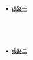 <br>
<br>

* [线路一](https://a01.xbxmt2023.tk/) 　
<br>
<br>
<br>
<br>

* [线路二](https://xbxmt.github.io/v.github.io/) 　
